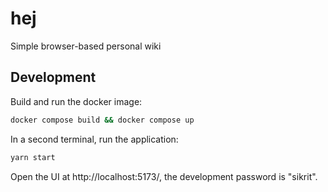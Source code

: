 # hej

Simple browser-based personal wiki

## Development

Build and run the docker image:

```bash
docker compose build && docker compose up
```

In a second terminal, run the application:

```bash
yarn start
```

Open the UI at http://localhost:5173/, the development password is "sikrit".
